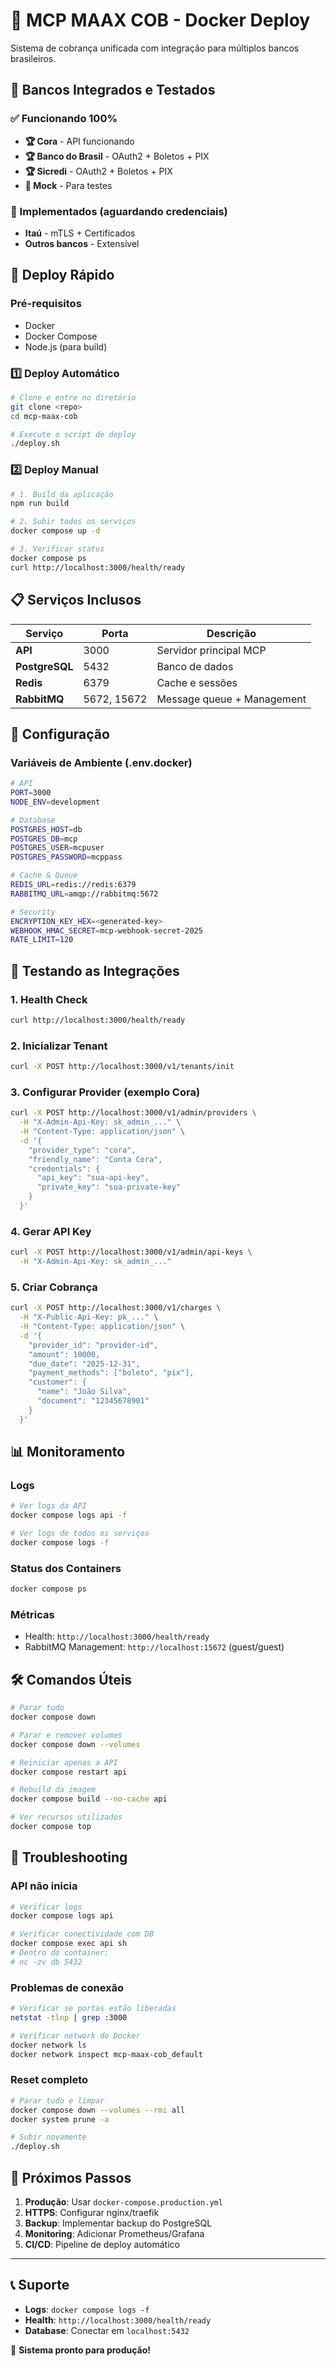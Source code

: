 # 🐳 MCP MAAX COB - Docker Deploy

Sistema de cobrança unificada com integração para múltiplos bancos brasileiros.

## 🏦 Bancos Integrados e Testados

### ✅ Funcionando 100%
- **🏆 Cora** - API funcionando
- **🏆 Banco do Brasil** - OAuth2 + Boletos + PIX  
- **🏆 Sicredi** - OAuth2 + Boletos + PIX
- **🔧 Mock** - Para testes

### 🔄 Implementados (aguardando credenciais)
- **Itaú** - mTLS + Certificados
- **Outros bancos** - Extensível

## 🚀 Deploy Rápido

### Pré-requisitos
- Docker
- Docker Compose  
- Node.js (para build)

### 1️⃣ Deploy Automático
```bash
# Clone e entre no diretório
git clone <repo>
cd mcp-maax-cob

# Execute o script de deploy
./deploy.sh
```

### 2️⃣ Deploy Manual
```bash
# 1. Build da aplicação
npm run build

# 2. Subir todos os serviços
docker compose up -d

# 3. Verificar status
docker compose ps
curl http://localhost:3000/health/ready
```

## 📋 Serviços Inclusos

| Serviço | Porta | Descrição |
|---------|-------|-----------|
| **API** | 3000 | Servidor principal MCP |
| **PostgreSQL** | 5432 | Banco de dados |
| **Redis** | 6379 | Cache e sessões |
| **RabbitMQ** | 5672, 15672 | Message queue + Management |

## 🔧 Configuração

### Variáveis de Ambiente (.env.docker)
```bash
# API
PORT=3000
NODE_ENV=development

# Database
POSTGRES_HOST=db
POSTGRES_DB=mcp
POSTGRES_USER=mcpuser  
POSTGRES_PASSWORD=mcppass

# Cache & Queue
REDIS_URL=redis://redis:6379
RABBITMQ_URL=amqp://rabbitmq:5672

# Security
ENCRYPTION_KEY_HEX=<generated-key>
WEBHOOK_HMAC_SECRET=mcp-webhook-secret-2025
RATE_LIMIT=120
```

## 🧪 Testando as Integrações

### 1. Health Check
```bash
curl http://localhost:3000/health/ready
```

### 2. Inicializar Tenant
```bash
curl -X POST http://localhost:3000/v1/tenants/init
```

### 3. Configurar Provider (exemplo Cora)
```bash
curl -X POST http://localhost:3000/v1/admin/providers \
  -H "X-Admin-Api-Key: sk_admin_..." \
  -H "Content-Type: application/json" \
  -d '{
    "provider_type": "cora",
    "friendly_name": "Conta Cora",
    "credentials": {
      "api_key": "sua-api-key",
      "private_key": "sua-private-key"
    }
  }'
```

### 4. Gerar API Key
```bash
curl -X POST http://localhost:3000/v1/admin/api-keys \
  -H "X-Admin-Api-Key: sk_admin_..."
```

### 5. Criar Cobrança
```bash
curl -X POST http://localhost:3000/v1/charges \
  -H "X-Public-Api-Key: pk_..." \
  -H "Content-Type: application/json" \
  -d '{
    "provider_id": "provider-id",
    "amount": 10000,
    "due_date": "2025-12-31",
    "payment_methods": ["boleto", "pix"],
    "customer": {
      "name": "João Silva",
      "document": "12345678901"
    }
  }'
```

## 📊 Monitoramento

### Logs
```bash
# Ver logs da API
docker compose logs api -f

# Ver logs de todos os serviços
docker compose logs -f
```

### Status dos Containers
```bash
docker compose ps
```

### Métricas
- Health: `http://localhost:3000/health/ready`
- RabbitMQ Management: `http://localhost:15672` (guest/guest)

## 🛠️ Comandos Úteis

```bash
# Parar tudo
docker compose down

# Parar e remover volumes
docker compose down --volumes

# Reiniciar apenas a API
docker compose restart api

# Rebuild da imagem
docker compose build --no-cache api

# Ver recursos utilizados
docker compose top
```

## 🐛 Troubleshooting

### API não inicia
```bash
# Verificar logs
docker compose logs api

# Verificar conectividade com DB
docker compose exec api sh
# Dentro do container:
# nc -zv db 5432
```

### Problemas de conexão
```bash
# Verificar se portas estão liberadas
netstat -tlnp | grep :3000

# Verificar network do Docker
docker network ls
docker network inspect mcp-maax-cob_default
```

### Reset completo
```bash
# Parar tudo e limpar
docker compose down --volumes --rmi all
docker system prune -a

# Subir novamente
./deploy.sh
```

## 🎯 Próximos Passos

1. **Produção**: Usar `docker-compose.production.yml`
2. **HTTPS**: Configurar nginx/traefik
3. **Backup**: Implementar backup do PostgreSQL
4. **Monitoring**: Adicionar Prometheus/Grafana
5. **CI/CD**: Pipeline de deploy automático

---

## 📞 Suporte

- **Logs**: `docker compose logs -f`
- **Health**: `http://localhost:3000/health/ready`
- **Database**: Conectar em `localhost:5432`

🚀 **Sistema pronto para produção!**